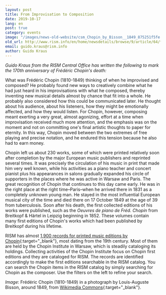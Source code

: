 ```yaml
---
layout: post
title: From Improvisation to Composition
date: 2019-10-17
lang: en
post: true
category: events
image: "/images/news-old-website/csm_Chopin_by_Bisson__1849_875251f5fe.png"
old_url: http://www.rism.info/en/home/newsdetails/browse/9/article/64/from-improvisation-to-composition.html
email: guido.kraus@rism.info
author: Guido Kraus
---
```


_Guido Kraus from the RISM Central Office has written the following to mark the 170th anniversary of Frédéric Chopin's death:_

What was Frédéric Chopin (1810-1849) thinking of when he improvised and composed? He probably found new ways to creatively combine what he had just heard in his improvisations with what he composed, thereby inventing new musical details almost by chance that fit into a whole. He probably also considered how this could be communicated later. He thought about his audience, about his listeners, how they might be emotionally affected, and how they would listen. For Chopin, however, composing meant exerting a very great, almost agonizing, effort at a time when improvisation received much more attention, and the emphasis was on the moment and not on committing one's final artistic thoughts to paper for eternity. In this way, Chopin moved between the two extremes of free playing and precise notation, and he endured this tension because he also had to earn money.

Chopin left us about 230 works, some of which were printed relatively soon after completion by the major European music publishers and reprinted several times. It was precisely the circulation of his music in print that made him very well known, while his activities as a piano teacher and concert pianist plus his appearances in salons gradually expanded his circle of supporters in the places where he was active in Warsaw and Paris. The great recognition of Chopin that continues to this day came early. He was in the right place at the right time–Paris–when he arrived there in 1831 as a completely unknown young man. He stayed in the most influential European musical city of the time and died there on 17 October 1849 at the age of 39 from tuberculosis. Soon after his death, the first collected editions of his works were published, such as the _Oeuvres de piano de Fréd. Chopin_ from Breitkopf & Härtel in Leipzig beginning in 1852. These volumes contain many first editions of Chopin's works which had been published by Breitkopf during his lifetime.

RISM has almost [1,900 records for printed music editions by Chopin](https://opac.rism.info/search?View=rism&author=chopin&Language=en){:target="_blank"}, most dating from the 19th century. Most of them are held by the Chopin Institute in Warsaw, which is steadily cataloging its holdings. Collecting activities of the Chopin Institute focus on Chopin first editions and they are cataloged for RISM. The records are identified accordingly to make the first editions searchable in the RISM catalog. You can search the Chopin items in the RISM catalog by simply searching for Chopin as the composer. Use the filters on the left to refine your search.


_Image_: Frédéric Chopin (1810-1849) in a photograph by Louis-Auguste Bisson, around 1849, from [Wikimedia Commons](https://upload.wikimedia.org/wikipedia/commons/thumb/3/36/Fr%C3%A9d%C3%A9ric_Chopin_by_Bisson%2C_1849.png/800px-Fr%C3%A9d%C3%A9ric_Chopin_by_Bisson%2C_1849.png){:target="_blank"}.